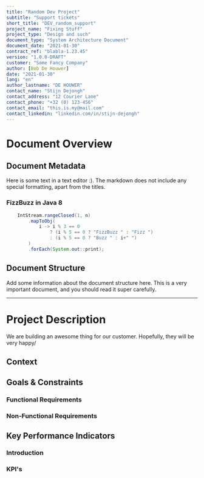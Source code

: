 ```yaml
---
title: "Random Dev Project"
subtitle: "Support tickets"
short_title: "DEV_random_support"
project_name: "Fixing Stuff"
project_type: "Design and such"
document_type: "System Architecture Document"
document_date: "2021-01-30"
contract_ref: "blabla-1.23.45"
version: "1.0.0-DRAFT"
customer: "Some Fancy Company"
author: [Bob De Houwer]
date: "2021-01-30"
lang: "en"
author_lastname: "DE HOUWER"
contact_name: "Stijn Dejongh"
contact_address: "12 Courier Lane"
contact_phone: "+32 (0) 123-456"
contact_email: "this.is.my@mail.com"
contact_linkedin: "linkedin.com/in/stijn-dejongh"
---
```


# Document Overview

## Document Metadata

Here is some text in a text editor :).
The markdown does not include any special formatting, apart from the titles.

### FizzBuzz in Java 8


```java
    IntStream.rangeClosed(1, n)
        .mapToObj(
            i -> i % 3 == 0 
                ? (i % 5 == 0 ? "FizzBuzz " : "Fizz ") 
                : (i % 5 == 0 ? "Buzz " : i+" ")
        )
        .forEach(System.out::print);
```


## Document Structure

Add some information about the document structure here.
This is a very important document, and you should read it super carefully.

---


# Project Description
We are building an awesome thing for our customer.
Hopefully, they will be very happy/

## Context

## Goals & Constraints

### Functional Requirements

### Non-Functional Requirements

## Key Performance Indicators

### Introduction

### KPI's 

